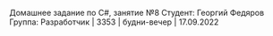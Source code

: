 Домашнее задание по C#, занятие №8 Студент: Георгий Федяров Группа: Разработчик | 3353 | будни-вечер | 17.09.2022
